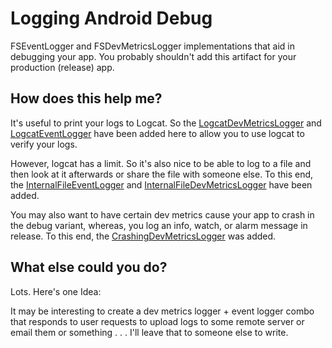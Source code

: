 # Logging Android Debug

FSEventLogger and FSDevMetricsLogger implementations that aid in debugging your app. You probably shouldn't add this artifact for your production (release) app.

## How does this help me?

It's useful to print your logs to Logcat. So the [LogcatDevMetricsLogger](src/main/kotlin/com/fsryan/tools/logging/android/LogcatDevMetricsLogger.kt) and [LogcatEventLogger](src/main/kotlin/com/fsryan/tools/logging/android/LogcatEventLogger.kt) have been added here to allow you to use logcat to verify your logs.

However, logcat has a limit. So it's also nice to be able to log to a file and then look at it afterwards or share the file with someone else. To this end, the [InternalFileEventLogger](src/main/kotlin/com/fsryan/tools/logging/android/InternalFileEventLogger.kt) and [InternalFileDevMetricsLogger](src/main/kotlin/com/fsryan/tools/logging/android/InternalFileDevMetricsLogger.kt) have been added.

You may also want to have certain dev metrics cause your app to crash in the debug variant, whereas, you log an info, watch, or alarm message in release. To this end, the [CrashingDevMetricsLogger](src/main/kotlin/com/fsryan/tools/logging/android/CrashingDevMetricsLogger.kt) was added.


## What else could you do?

Lots. Here's one Idea:

It may be interesting to create a dev metrics logger + event logger combo that responds to user requests to upload logs to some remote server or email them or something . . . I'll leave that to someone else to write.